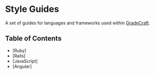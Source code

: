 Style Guides
============

A set of guides for languages and frameworks used within [GradeCraft](http://gradecraft.com).

## Table of Contents

* [Ruby]
* [Rails]
* [JavaScript]
* [Angular]
